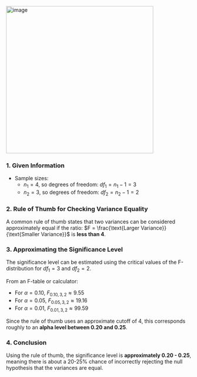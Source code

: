 <img width="400" alt="image" src="https://github.com/user-attachments/assets/8ce4741c-88d7-4e9f-a4b3-c3026a57230d" />

### **1. Given Information**
- Sample sizes: 
  - $n_1 = 4$, so degrees of freedom: $df_1 = n_1 - 1 = 3$
  - $n_2 = 3$, so degrees of freedom: $df_2 = n_2 - 1 = 2$
  
### **2. Rule of Thumb for Checking Variance Equality**
A common rule of thumb states that two variances can be considered approximately equal if the ratio:
$F = \frac{\text{Larger Variance}}{\text{Smaller Variance}}$
is **less than 4**.

### **3. Approximating the Significance Level**
The significance level can be estimated using the critical values of the F-distribution for $df_1 = 3$ and $df_2 = 2$.

From an F-table or calculator:
- For $\alpha = 0.10$, $F_{0.10, 3, 2} \approx 9.55$
- For $\alpha = 0.05$, $F_{0.05, 3, 2} \approx 19.16$
- For $\alpha = 0.01$, $F_{0.01, 3, 2} \approx 99.59$

Since the rule of thumb uses an approximate cutoff of 4, this corresponds roughly to an **alpha level between 0.20 and 0.25**.

### **4. Conclusion**
Using the rule of thumb, the significance level is **approximately 0.20 - 0.25**, meaning there is about a 20-25% chance of incorrectly rejecting the null hypothesis that the variances are equal.
